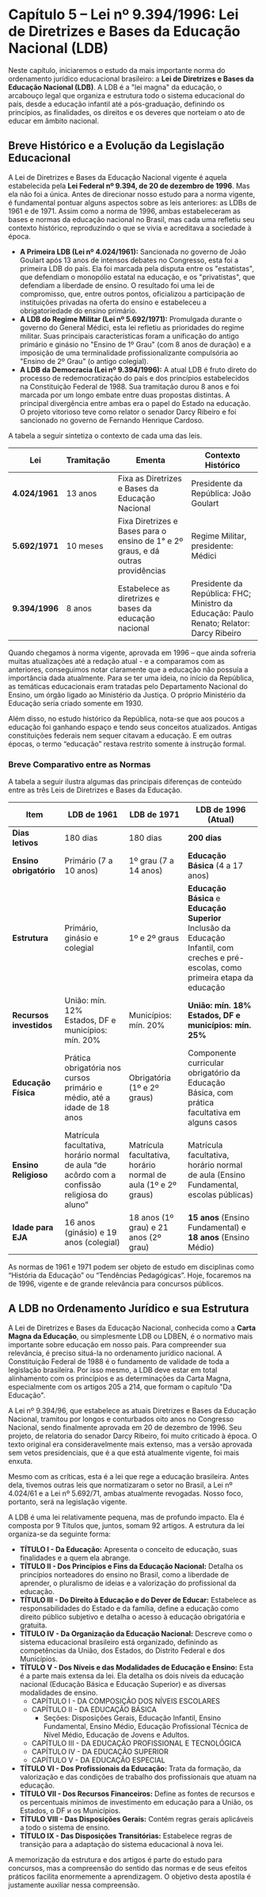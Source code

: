 # Capítulo 5 – Lei nº 9.394/1996: Lei de Diretrizes e Bases da Educação Nacional (LDB)

Neste capítulo, iniciaremos o estudo da mais importante norma do ordenamento jurídico educacional brasileiro: a **Lei de Diretrizes e Bases da Educação Nacional (LDB)**. A LDB é a "lei magna" da educação, o arcabouço legal que organiza e estrutura todo o sistema educacional do país, desde a educação infantil até a pós-graduação, definindo os princípios, as finalidades, os direitos e os deveres que norteiam o ato de educar em âmbito nacional.

## Breve Histórico e a Evolução da Legislação Educacional

A Lei de Diretrizes e Bases da Educação Nacional vigente é aquela estabelecida pela **Lei Federal nº 9.394, de 20 de dezembro de 1996**. Mas ela não foi a única. Antes de direcionar nosso estudo para a norma vigente, é fundamental pontuar alguns aspectos sobre as leis anteriores: as LDBs de 1961 e de 1971. Assim como a norma de 1996, ambas estabeleceram as bases e normas da educação nacional no Brasil, mas cada uma refletiu seu contexto histórico, reproduzindo o que se vivia e acreditava a sociedade à época.

- **A Primeira LDB (Lei nº 4.024/1961):** Sancionada no governo de João Goulart após 13 anos de intensos debates no Congresso, esta foi a primeira LDB do país. Ela foi marcada pela disputa entre os "estatistas", que defendiam o monopólio estatal na educação, e os "privatistas", que defendiam a liberdade de ensino. O resultado foi uma lei de compromisso, que, entre outros pontos, oficializou a participação de instituições privadas na oferta do ensino e estabeleceu a obrigatoriedade do ensino primário.
- **A LDB do Regime Militar (Lei nº 5.692/1971):** Promulgada durante o governo do General Médici, esta lei refletiu as prioridades do regime militar. Suas principais características foram a unificação do antigo primário e ginásio no "Ensino de 1º Grau" (com 8 anos de duração) e a imposição de uma terminalidade profissionalizante compulsória ao "Ensino de 2º Grau" (o antigo colegial).
- **A LDB da Democracia (Lei nº 9.394/1996):** A atual LDB é fruto direto do processo de redemocratização do país e dos princípios estabelecidos na Constituição Federal de 1988. Sua tramitação durou 8 anos e foi marcada por um longo embate entre duas propostas distintas. A principal divergência entre ambas era o papel do Estado na educação. O projeto vitorioso teve como relator o senador Darcy Ribeiro e foi sancionado no governo de Fernando Henrique Cardoso.

A tabela a seguir sintetiza o contexto de cada uma das leis.

| Lei            | Tramitação | Ementa                                                                           | Contexto Histórico                                                                       |
| -------------- | ---------- | -------------------------------------------------------------------------------- | ---------------------------------------------------------------------------------------- |
| **4.024/1961** | 13 anos    | Fixa as Diretrizes e Bases da Educação Nacional                                  | Presidente da República: João Goulart                                                    |
| **5.692/1971** | 10 meses   | Fixa Diretrizes e Bases para o ensino de 1° e 2º graus, e dá outras providências | Regime Militar, presidente: Médici                                                       |
| **9.394/1996** | 8 anos     | Estabelece as diretrizes e bases da educação nacional                            | Presidente da República: FHC; Ministro da Educação: Paulo Renato; Relator: Darcy Ribeiro |

Quando chegamos à norma vigente, aprovada em 1996 – que ainda sofreria muitas atualizações até a redação atual - e a comparamos com as anteriores, conseguimos notar claramente que a educação não possuía a importância dada atualmente. Para se ter uma ideia, no início da República, as temáticas educacionais eram tratadas pelo Departamento Nacional do Ensino, um órgão ligado ao Ministério da Justiça. O próprio Ministério da Educação seria criado somente em 1930.

Além disso, no estudo histórico da República, nota-se que aos poucos a educação foi ganhando espaço e tendo seus conceitos atualizados. Antigas constituições federais nem sequer citavam a educação. E em outras épocas, o termo “educação” restava restrito somente à instrução formal.

### Breve Comparativo entre as Normas

A tabela a seguir ilustra algumas das principais diferenças de conteúdo entre as três Leis de Diretrizes e Bases da Educação.

|Item|LDB de 1961|LDB de 1971|LDB de 1996 (Atual)|
|---|---|---|---|
|**Dias letivos**|180 dias|180 dias|**200 dias**|
|**Ensino obrigatório**|Primário (7 a 10 anos)|1º grau (7 a 14 anos)|**Educação Básica** (4 a 17 anos)|
|**Estrutura**|Primário, ginásio e colegial|1º e 2º graus|**Educação Básica** e **Educação Superior**<br>Inclusão da Educação Infantil, com creches e pré-escolas, como primeira etapa da educação|
|**Recursos investidos**|União: mín. 12%<br>Estados, DF e municípios: mín. 20%|Municípios: mín. 20%|**União: mín. 18%**<br>**Estados, DF e municípios: mín. 25%**|
|**Educação Física**|Prática obrigatória nos cursos primário e médio, até a idade de 18 anos|Obrigatória (1º e 2º graus)|Componente curricular obrigatório da Educação Básica, com prática facultativa em alguns casos|
|**Ensino Religioso**|Matrícula facultativa, horário normal de aula “de acôrdo com a confissão religiosa do aluno”|Matrícula facultativa, horário normal de aula (1º e 2º graus)|Matrícula facultativa, horário normal de aula (Ensino Fundamental, escolas públicas)|
|**Idade para EJA**|16 anos (ginásio) e 19 anos (colegial)|18 anos (1º grau) e 21 anos (2º grau)|**15 anos** (Ensino Fundamental) e **18 anos** (Ensino Médio)|

As normas de 1961 e 1971 podem ser objeto de estudo em disciplinas como “História da Educação” ou “Tendências Pedagógicas”. Hoje, focaremos na de 1996, vigente e de grande relevância para concursos públicos.


## A LDB no Ordenamento Jurídico e sua Estrutura

A Lei de Diretrizes e Bases da Educação Nacional, conhecida como a **Carta Magna da Educação**, ou simplesmente LDB ou LDBEN, é o normativo mais importante sobre educação em nosso país. Para compreender sua relevância, é preciso situá-la no ordenamento jurídico nacional. A Constituição Federal de 1988 é o fundamento de validade de toda a legislação brasileira. Por isso mesmo, a LDB deve estar em total alinhamento com os princípios e as determinações da Carta Magna, especialmente com os artigos 205 a 214, que formam o capítulo "Da Educação".

A Lei nº 9.394/96, que estabelece as atuais Diretrizes e Bases da Educação Nacional, tramitou por longos e conturbados oito anos no Congresso Nacional, sendo finalmente aprovada em 20 de dezembro de 1996. Seu projeto, de relatoria do senador Darcy Ribeiro, foi muito criticado à época. O texto original era consideravelmente mais extenso, mas a versão aprovada sem vetos presidenciais, que é a que está atualmente vigente, foi mais enxuta.

Mesmo com as críticas, esta é a lei que rege a educação brasileira. Antes dela, tivemos outras leis que normatizaram o setor no Brasil, a Lei nº 4.024/61 e a Lei nº 5.692/71, ambas atualmente revogadas. Nosso foco, portanto, será na legislação vigente.

A LDB é uma lei relativamente pequena, mas de profundo impacto. Ela é composta por 9 Títulos que, juntos, somam 92 artigos. A estrutura da lei organiza-se da seguinte forma:

- **TÍTULO I - Da Educação:** Apresenta o conceito de educação, suas finalidades e a quem ela abrange.
- **TÍTULO II - Dos Princípios e Fins da Educação Nacional:** Detalha os princípios norteadores do ensino no Brasil, como a liberdade de aprender, o pluralismo de ideias e a valorização do profissional da educação.
- **TÍTULO III - Do Direito à Educação e do Dever de Educar:** Estabelece as responsabilidades do Estado e da família, define a educação como direito público subjetivo e detalha o acesso à educação obrigatória e gratuita.
- **TÍTULO IV - Da Organização da Educação Nacional:** Descreve como o sistema educacional brasileiro está organizado, definindo as competências da União, dos Estados, do Distrito Federal e dos Municípios.
- **TÍTULO V - Dos Níveis e das Modalidades de Educação e Ensino:** Esta é a parte mais extensa da lei. Ela detalha os dois níveis da educação nacional (Educação Básica e Educação Superior) e as diversas modalidades de ensino.
    - CAPÍTULO I - DA COMPOSIÇÃO DOS NÍVEIS ESCOLARES
    - CAPÍTULO II - DA EDUCAÇÃO BÁSICA
        - Seções: Disposições Gerais, Educação Infantil, Ensino Fundamental, Ensino Médio, Educação Profissional Técnica de Nível Médio, Educação de Jovens e Adultos.
    - CAPÍTULO III - DA EDUCAÇÃO PROFISSIONAL E TECNOLÓGICA
    - CAPÍTULO IV - DA EDUCAÇÃO SUPERIOR
    - CAPÍTULO V - DA EDUCAÇÃO ESPECIAL
- **TÍTULO VI - Dos Profissionais da Educação:** Trata da formação, da valorização e das condições de trabalho dos profissionais que atuam na educação.
- **TÍTULO VII - Dos Recursos Financeiros:** Define as fontes de recursos e os percentuais mínimos de investimento em educação para a União, os Estados, o DF и os Municípios.
- **TÍTULO VIII - Das Disposições Gerais:** Contém regras gerais aplicáveis a todo o sistema de ensino.
- **TÍTULO IX - Das Disposições Transitórias:** Estabelece regras de transição para a adaptação do sistema educacional à nova lei.

A memorização da estrutura e dos artigos é parte do estudo para concursos, mas a compreensão do sentido das normas e de seus efeitos práticos facilita enormemente a aprendizagem. O objetivo desta apostila é justamente auxiliar nessa compreensão.



